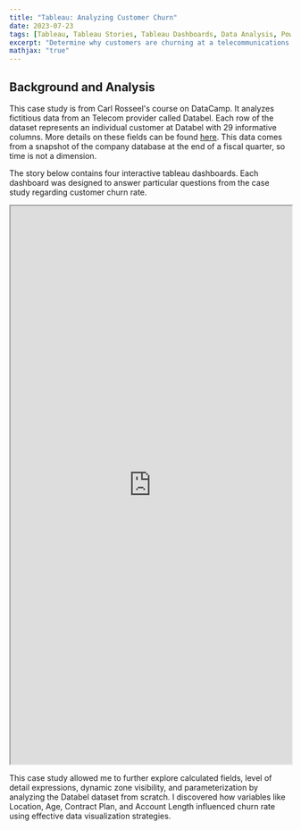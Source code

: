 ```yaml
---
title: "Tableau: Analyzing Customer Churn"
date: 2023-07-23
tags: [Tableau, Tableau Stories, Tableau Dashboards, Data Analysis, Power Insights]
excerpt: "Determine why customers are churning at a telecommunications company"
mathjax: "true"
---
```


## Background and Analysis
This case study is from Carl Rosseel's course on DataCamp. It analyzes fictitious data from an Telecom provider called Databel. Each row of the dataset represents an individual customer at Databel with 29 informative columns. More details on these fields can be found [here](https://assets.datacamp.com/production/repositories/5952/datasets/060f0299a782a1bdb3fd21a801a58b03190c4163/Metadata%20-%20Case%20study_%20Analyzing%20customer%20churn%20in%20Tableau.pdf). This data comes from a snapshot of the company database at the end of a fiscal quarter, so time is not a dimension.

The story below contains four interactive tableau dashboards. Each dashboard was designed to answer particular questions from the case study regarding customer churn rate. 

<iframe src="https://public.tableau.com/views/Databel_16901696093370/CustomerChurnAnalysis?:showVizHome=no&:embed=true#3" width="100%" height="1000"></iframe>

This case study allowed me to further explore calculated fields, level of detail expressions, dynamic zone visibility, and parameterization by analyzing the Databel dataset from scratch. I discovered how variables like Location, Age, Contract Plan, and Account Length influenced churn rate using effective data visualization strategies.
